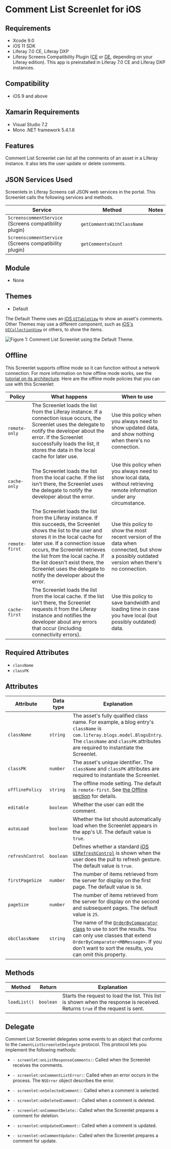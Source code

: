 # Comment List Screenlet for iOS [](id=comment-list-screenlet-for-ios)

## Requirements [](id=requirements)

- Xcode 9.0
- iOS 11 SDK
- Liferay 7.0 CE, Liferay DXP 
- Liferay Screens Compatibility Plugin 
  ([CE](http://www.liferay.com/marketplace/-/mp/application/54365664) or 
  [DE](http://www.liferay.com/marketplace/-/mp/application/54369726), 
  depending on your Liferay edition). This app is preinstalled in Liferay 7.0 CE 
  and Liferay DXP instances. 

## Compatibility [](id=compatibility)

- iOS 9 and above

## Xamarin Requirements [](id=xamarin-requirements)

- Visual Studio 7.2
- Mono .NET framework 5.4.1.6

## Features [](id=features)

Comment List Screenlet can list all the comments of an asset in a Liferay 
instance. It also lets the user update or delete comments. 

## JSON Services Used [](id=json-services-used)

Screenlets in Liferay Screens call JSON web services in the portal. This 
Screenlet calls the following services and methods.

| Service | Method | Notes |
| ------- | ------ | ----- |
| `ScreenscommentService` (Screens compatibility plugin) | `getCommentsWithClassName` |  |
| `ScreenscommentService` (Screens compatibility plugin) | `getCommentsCount` |  |

## Module [](id=module)

- None

## Themes [](id=themes)

- Default

The Default Theme uses an 
[iOS `UITableView`](https://developer.apple.com/reference/uikit/uitableview) 
to show an asset's comments. Other Themes may use a different component, such as 
[iOS's `UICollectionView`](https://developer.apple.com/reference/uikit/uicollectionview) 
or others, to show the items. 

![Figure 1: Comment List Screenlet using the Default Theme.](../../../images/screens-ios-commentlist.png)

## Offline [](id=offline)

This Screenlet supports offline mode so it can function without a network 
connection. For more information on how offline mode works, see the 
[tutorial on its architecture](/develop/tutorials/-/knowledge_base/7-1/architecture-of-offline-mode-in-liferay-screens). 
Here are the offline mode policies that you can use with this Screenlet: 

| Policy | What happens | When to use |
|--------|--------------|-------------|
| `remote-only` | The Screenlet loads the list from the Liferay instance. If a connection issue occurs, the Screenlet uses the delegate to notify the developer about the error. If the Screenlet successfully loads the list, it stores the data in the local cache for later use. | Use this policy when you always need to show updated data, and show nothing when there's no connection. |
| `cache-only` | The Screenlet loads the list from the local cache. If the list isn't there, the Screenlet uses the delegate to notify the developer about the error. | Use this policy when you always need to show local data, without retrieving remote information under any circumstance. |
| `remote-first` | The Screenlet loads the list from the Liferay instance. If this succeeds, the Screenlet shows the list to the user and stores it in the local cache for later use. If a connection issue occurs, the Screenlet retrieves the list from the local cache. If the list doesn't exist there, the Screenlet uses the delegate to notify the developer about the error. | Use this policy to show the most recent version of the data when connected, but show a possibly outdated version when there's no connection. |
| `cache-first` | The Screenlet loads the list from the local cache. If the list isn't there, the Screenlet requests it from the Liferay instance and notifies the developer about any errors that occur (including connectivity errors). | Use this policy to save bandwidth and loading time in case you have local (but possibly outdated) data. |

## Required Attributes [](id=required-attributes)

- `className`
- `classPK`

## Attributes [](id=attributes)

| Attribute | Data type | Explanation |
|-----------|-----------|-------------|
| `className` | `string` | The asset's fully qualified class name. For example, a blog entry's `className` is `com.liferay.blogs.model.BlogsEntry`. The `className` and `classPK` attributes are required to instantiate the Screenlet. |
| `classPK` | `number` | The asset's unique identifier. The `className` and `classPK` attributes are required to instantiate the Screenlet. |
| `offlinePolicy` | `string` | The offline mode setting. The default is `remote-first`. See [the Offline section](/develop/reference/-/knowledge_base/7-1/comment-list-screenlet-for-ios#offline) for details. |
| `editable` | `boolean` | Whether the user can edit the comment. |
| `autoLoad` | `boolean` | Whether the list should automatically load when the Screenlet appears in the app's UI. The default value is `true`. |
| `refreshControl` | `boolean` | Defines whether a standard [iOS `UIRefreshControl`](https://developer.apple.com/library/ios/documentation/UIKit/Reference/UIRefreshControl_class/) is shown when the user does the pull to refresh gesture. The default value is `true`. |
| `firstPageSize` | `number` | The number of items retrieved from the server for display on the first page. The default value is `50`. |
| `pageSize` | `number` | The number of items retrieved from the server for display on the second and subsequent pages. The default value is `25`. |
| `obcClassName` | `string` | The name of the [`OrderByComparator` class](@platform-ref@/7.1-latest/javadocs/portal-kernel/com/liferay/portal/kernel/util/OrderByComparator.html) to use to sort the results. You can only use classes that extend `OrderByComparator<MBMessage>`. If you don't want to sort the results, you can omit this property. |

## Methods [](id=methods)

| Method | Return | Explanation |
|-----------|-----------|-------------| 
| `loadList()` | `boolean` | Starts the request to load the list. This list is shown when the response is received. Returns `true` if the request is sent. | 

## Delegate [](id=delegate)

Comment List Screenlet delegates some events to an object that conforms to the 
`ComentListScreenletDelegate` protocol. This protocol lets you implement the 
following methods: 

- `- screenlet:onListResponseComments:`: Called when the Screenlet receives the 
  comments. 

- `- screenlet:onCommentListError:`: Called when an error occurs in the process. 
  The `NSError` object describes the error. 

- `- screenlet:onSelectedComment:`: Called when a comment is selected.

- `- screenlet:onDeletedComment:`: Called when a comment is deleted.

- `- screenlet:onCommentDelete:`: Called when the Screenlet prepares a comment 
  for deletion. 

- `- screenlet:onUpdatedComment:`: Called when a comment is updated. 

- `- screenlet:onCommentUpdate:`: Called when the Screenlet prepares a comment 
  for update. 
